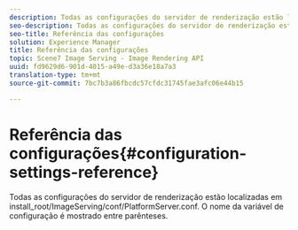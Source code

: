 ```yaml
---
description: Todas as configurações do servidor de renderização estão localizadas em install_root/ImageServing/conf/PlatformServer.conf. O nome da variável de configuração é mostrado entre parênteses.
seo-description: Todas as configurações do servidor de renderização estão localizadas em install_root/ImageServing/conf/PlatformServer.conf. O nome da variável de configuração é mostrado entre parênteses.
seo-title: Referência das configurações
solution: Experience Manager
title: Referência das configurações
topic: Scene7 Image Serving - Image Rendering API
uuid: fd9629d6-901d-4015-a49e-d3a36e18a7a3
translation-type: tm+mt
source-git-commit: 7bc7b3a86fbcdc57cfdc31745fae3afc06e44b15

---
```



# Referência das configurações{#configuration-settings-reference}

Todas as configurações do servidor de renderização estão localizadas em install_root/ImageServing/conf/PlatformServer.conf. O nome da variável de configuração é mostrado entre parênteses.

